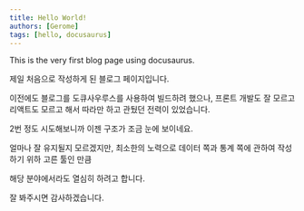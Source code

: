 ```yaml
---
title: Hello World!
authors: [Gerome]
tags: [hello, docusaurus]
---
```


This is the very first blog page using docusaurus.

<!--truncate-->

제일 처음으로 작성하게 된 블로그 페이지입니다.

이전에도 블로그를 도큐사우루스를 사용하여 빌드하려 했으나, 프론트 개발도 잘 모르고 리액트도 모르고 해서 따라만 하고 관뒀던 전력이 있었습니다.

2번 정도 시도해보니까 이젠 구조가 조금 눈에 보이네요.

얼마나 잘 유지될지 모르겠지만, 최소한의 노력으로 데이터 쪽과 통계 쪽에 관하여 작성하기 위하 고른 툴인 만큼

해당 분야에서라도 열심히 하려고 합니다.

잘 봐주시면 감사하겠습니다.